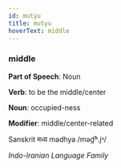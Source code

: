 ```yaml
---
id: mutyu
title: mutyu
hoverText: middle
---
```


### middle

**Part of Speech**: Noun

**Verb**: to be the middle/center

**Noun**: occupied-ness

**Modifier**: middle/center-related

Sanskrit मध्य madhya /məd̪ʱ.jᵊ/

*Indo-Iranian Language Family*